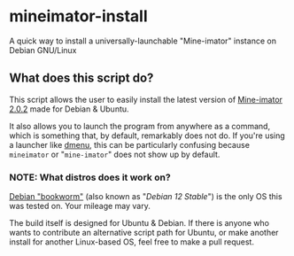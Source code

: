 # mineimator-install
A quick way to install a universally-launchable "Mine-imator" instance on Debian GNU/Linux

## What does this script do?
This script allows the user to easily install the latest version of [Mine-imator 2.0.2](https://www.mineimatorforums.com/index.php?/topic/90789-mine-imator-202/) made for Debian & Ubuntu.

It also allows you to launch the program from anywhere as a command, which is something that, by default, remarkably does not do. If you're using a launcher like [dmenu](https://tools.suckless.org/dmenu/), this can be particularly confusing because `mineimator` or "`mine-imator`" does not show up by default.

### NOTE: What distros does it work on?
[Debian "bookworm"](https://www.mineimatorforums.com/index.php?/topic/90789-mine-imator-202/) (also known as "*Debian 12 Stable*") is the only OS this was tested on. Your mileage may vary.

The build itself is designed for Ubuntu & Debian. If there is anyone who wants to contribute an alternative script path for Ubuntu, or make another install for another Linux-based OS, feel free to make a pull request.
